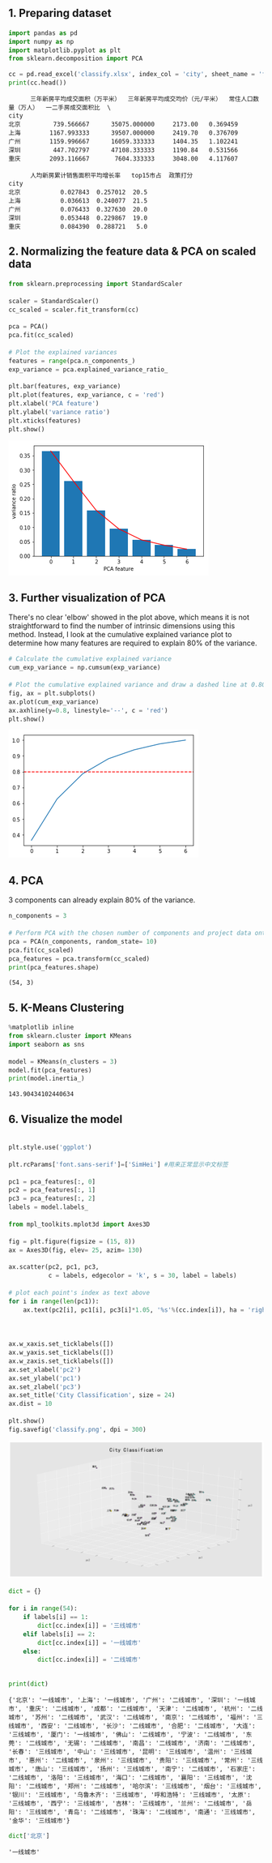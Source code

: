 
## 1. Preparing dataset


```python
import pandas as pd
import numpy as np
import matplotlib.pyplot as plt
from sklearn.decomposition import PCA
```


```python
cc = pd.read_excel('classify.xlsx', index_col = 'city', sheet_name = 'first')
print(cc.head())
```

          三年新房平均成交面积（万平米）  三年新房平均成交均价（元/平米）  常住人口数量（万人）  一二手房成交面积比  \
    city                                                             
    北京         739.566667      35075.000000     2173.00   0.369459   
    上海        1167.993333      39507.000000     2419.70   0.376709   
    广州        1159.996667      16059.333333     1404.35   1.102241   
    深圳         447.702797      47108.333333     1190.84   0.531566   
    重庆        2093.116667       7604.333333     3048.00   4.117607   
    
          人均新房累计销售面积平均增长率   top15市占  政策打分  
    city                                   
    北京           0.027843  0.257012  20.5  
    上海           0.036613  0.240077  21.5  
    广州           0.076433  0.327630  20.0  
    深圳           0.053448  0.229867  19.0  
    重庆           0.084390  0.288721   5.0  


## 2. Normalizing the feature data & PCA on scaled data


```python
from sklearn.preprocessing import StandardScaler

scaler = StandardScaler()
cc_scaled = scaler.fit_transform(cc)

pca = PCA()
pca.fit(cc_scaled)

# Plot the explained variances
features = range(pca.n_components_)
exp_variance = pca.explained_variance_ratio_

plt.bar(features, exp_variance)
plt.plot(features, exp_variance, c = 'red')
plt.xlabel('PCA feature')
plt.ylabel('variance ratio')
plt.xticks(features)
plt.show()
```


![png](output_4_0.png)


## 3. Further visualization of PCA
There's no clear 'elbow' showed in the plot above, which means it is not straightforward to find the number of intrinsic dimensions using this method.
Instead, I look at the cumulative explained variance plot to determine how many features are required to explain 80% of the variance. 


```python
# Calculate the cumulative explained variance
cum_exp_variance = np.cumsum(exp_variance)

# Plot the cumulative explained variance and draw a dashed line at 0.80.
fig, ax = plt.subplots()
ax.plot(cum_exp_variance)
ax.axhline(y=0.8, linestyle='--', c = 'red')
plt.show()
```


![png](output_6_0.png)


## 4. PCA
3 components can already explain 80% of the variance.


```python
n_components = 3

# Perform PCA with the chosen number of components and project data onto components
pca = PCA(n_components, random_state= 10)
pca.fit(cc_scaled)
pca_features = pca.transform(cc_scaled)
print(pca_features.shape)
```

    (54, 3)


## 5. K-Means Clustering


```python
%matplotlib inline
from sklearn.cluster import KMeans
import seaborn as sns

model = KMeans(n_clusters = 3)
model.fit(pca_features)
print(model.inertia_)

```

    143.90434102440634


## 6. Visualize the model


```python

plt.style.use('ggplot')

plt.rcParams['font.sans-serif']=['SimHei'] #用来正常显示中文标签

pc1 = pca_features[:, 0]
pc2 = pca_features[:, 1]
pc3 = pca_features[:, 2]
labels = model.labels_

from mpl_toolkits.mplot3d import Axes3D

fig = plt.figure(figsize = (15, 8))
ax = Axes3D(fig, elev= 25, azim= 130)

ax.scatter(pc2, pc1, pc3,
           c = labels, edgecolor = 'k', s = 30, label = labels)

# plot each point's index as text above
for i in range(len(pc1)): 
    ax.text(pc2[i], pc1[i], pc3[i]*1.05, '%s'%(cc.index[i]), ha = 'right', va = 'center', fontsize=14, color='k')
    

    
ax.w_xaxis.set_ticklabels([])
ax.w_yaxis.set_ticklabels([])
ax.w_zaxis.set_ticklabels([])
ax.set_xlabel('pc2')
ax.set_ylabel('pc1')
ax.set_zlabel('pc3')
ax.set_title('City Classification', size = 24)
ax.dist = 10

plt.show()
fig.savefig('classify.png', dpi = 300)
```


![png](output_13_0.png)



```python
dict = {}

for i in range(54):
    if labels[i] == 1:
        dict[cc.index[i]] = '三线城市'
    elif labels[i] == 2:
        dict[cc.index[i]] = '一线城市'
    else:
        dict[cc.index[i]] = '二线城市'
        
```


```python
print(dict)
```

    {'北京': '一线城市', '上海': '一线城市', '广州': '二线城市', '深圳': '一线城市', '重庆': '二线城市', '成都': '二线城市', '天津': '二线城市', '杭州': '二线城市', '苏州': '二线城市', '武汉': '二线城市', '南京': '二线城市', '福州': '三线城市', '西安': '二线城市', '长沙': '二线城市', '合肥': '二线城市', '大连': '三线城市', '厦门': '一线城市', '佛山': '二线城市', '宁波': '二线城市', '东莞': '二线城市', '无锡': '二线城市', '南昌': '二线城市', '济南': '二线城市', '长春': '三线城市', '中山': '三线城市', '昆明': '三线城市', '温州': '三线城市', '惠州': '二线城市', '泉州': '三线城市', '贵阳': '三线城市', '常州': '三线城市', '唐山': '三线城市', '扬州': '三线城市', '南宁': '二线城市', '石家庄': '二线城市', '洛阳': '三线城市', '海口': '二线城市', '襄阳': '三线城市', '沈阳': '二线城市', '郑州': '二线城市', '哈尔滨': '三线城市', '烟台': '三线城市', '银川': '三线城市', '乌鲁木齐': '三线城市', '呼和浩特': '三线城市', '太原': '三线城市', '西宁': '三线城市', '吉林': '三线城市', '兰州': '二线城市', '岳阳': '三线城市', '青岛': '二线城市', '珠海': '二线城市', '南通': '三线城市', '金华': '三线城市'}



```python
dict['北京']
```




    '一线城市'
